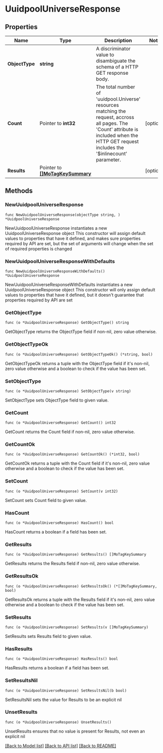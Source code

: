 # UuidpoolUniverseResponse

## Properties

Name | Type | Description | Notes
------------ | ------------- | ------------- | -------------
**ObjectType** | **string** | A discriminator value to disambiguate the schema of a HTTP GET response body. | 
**Count** | Pointer to **int32** | The total number of &#39;uuidpool.Universe&#39; resources matching the request, accross all pages. The &#39;Count&#39; attribute is included when the HTTP GET request includes the &#39;$inlinecount&#39; parameter. | [optional] 
**Results** | Pointer to [**[]MoTagKeySummary**](mo.TagKeySummary.md) |  | [optional] 

## Methods

### NewUuidpoolUniverseResponse

`func NewUuidpoolUniverseResponse(objectType string, ) *UuidpoolUniverseResponse`

NewUuidpoolUniverseResponse instantiates a new UuidpoolUniverseResponse object
This constructor will assign default values to properties that have it defined,
and makes sure properties required by API are set, but the set of arguments
will change when the set of required properties is changed

### NewUuidpoolUniverseResponseWithDefaults

`func NewUuidpoolUniverseResponseWithDefaults() *UuidpoolUniverseResponse`

NewUuidpoolUniverseResponseWithDefaults instantiates a new UuidpoolUniverseResponse object
This constructor will only assign default values to properties that have it defined,
but it doesn't guarantee that properties required by API are set

### GetObjectType

`func (o *UuidpoolUniverseResponse) GetObjectType() string`

GetObjectType returns the ObjectType field if non-nil, zero value otherwise.

### GetObjectTypeOk

`func (o *UuidpoolUniverseResponse) GetObjectTypeOk() (*string, bool)`

GetObjectTypeOk returns a tuple with the ObjectType field if it's non-nil, zero value otherwise
and a boolean to check if the value has been set.

### SetObjectType

`func (o *UuidpoolUniverseResponse) SetObjectType(v string)`

SetObjectType sets ObjectType field to given value.


### GetCount

`func (o *UuidpoolUniverseResponse) GetCount() int32`

GetCount returns the Count field if non-nil, zero value otherwise.

### GetCountOk

`func (o *UuidpoolUniverseResponse) GetCountOk() (*int32, bool)`

GetCountOk returns a tuple with the Count field if it's non-nil, zero value otherwise
and a boolean to check if the value has been set.

### SetCount

`func (o *UuidpoolUniverseResponse) SetCount(v int32)`

SetCount sets Count field to given value.

### HasCount

`func (o *UuidpoolUniverseResponse) HasCount() bool`

HasCount returns a boolean if a field has been set.

### GetResults

`func (o *UuidpoolUniverseResponse) GetResults() []MoTagKeySummary`

GetResults returns the Results field if non-nil, zero value otherwise.

### GetResultsOk

`func (o *UuidpoolUniverseResponse) GetResultsOk() (*[]MoTagKeySummary, bool)`

GetResultsOk returns a tuple with the Results field if it's non-nil, zero value otherwise
and a boolean to check if the value has been set.

### SetResults

`func (o *UuidpoolUniverseResponse) SetResults(v []MoTagKeySummary)`

SetResults sets Results field to given value.

### HasResults

`func (o *UuidpoolUniverseResponse) HasResults() bool`

HasResults returns a boolean if a field has been set.

### SetResultsNil

`func (o *UuidpoolUniverseResponse) SetResultsNil(b bool)`

 SetResultsNil sets the value for Results to be an explicit nil

### UnsetResults
`func (o *UuidpoolUniverseResponse) UnsetResults()`

UnsetResults ensures that no value is present for Results, not even an explicit nil

[[Back to Model list]](../README.md#documentation-for-models) [[Back to API list]](../README.md#documentation-for-api-endpoints) [[Back to README]](../README.md)


